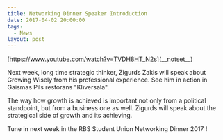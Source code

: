 ```yaml
---
title: Networking Dinner Speaker Introduction
date: 2017-04-02 20:00:00
tags:
  - News
layout: post
---
```



[https://www.youtube.com/watch?v=TVDH8HT_N2s](__notset__)

Next week, long time strategic thinker, Zigurds Zakis will speak about Growing Wisely from his professional experience. See him in action in Gaismas Pils restorāns "Klīversala".

The way how growth is achieved is important not only from a political standpoint, but from a business one as well. Zigurds will speak about the strategical side of growth and its achieving.

Tune in next week in the RBS Student Union Networking Dinner 2017 !